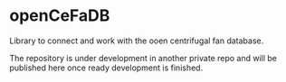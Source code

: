 # openCeFaDB

Library to connect and work with the ooen centrifugal fan database.

The repository is under development in another private repo and will be published here once ready development is finished.
